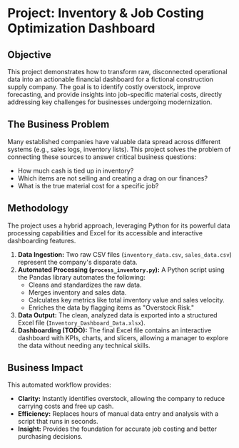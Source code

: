 # Project: Inventory & Job Costing Optimization Dashboard

## Objective
This project demonstrates how to transform raw, disconnected operational data into an actionable financial dashboard for a fictional construction supply company. The goal is to identify costly overstock, improve forecasting, and provide insights into job-specific material costs, directly addressing key challenges for businesses undergoing modernization.

## The Business Problem
Many established companies have valuable data spread across different systems (e.g., sales logs, inventory lists). This project solves the problem of connecting these sources to answer critical business questions:
- How much cash is tied up in inventory?
- Which items are not selling and creating a drag on our finances?
- What is the true material cost for a specific job?

## Methodology
The project uses a hybrid approach, leveraging Python for its powerful data processing capabilities and Excel for its accessible and interactive dashboarding features.

1.  **Data Ingestion:** Two raw CSV files (`inventory_data.csv`, `sales_data.csv`) represent the company's disparate data.
2.  **Automated Processing (`process_inventory.py`):** A Python script using the Pandas library automates the following:
    - Cleans and standardizes the raw data.
    - Merges inventory and sales data.
    - Calculates key metrics like total inventory value and sales velocity.
    - Enriches the data by flagging items as "Overstock Risk."
3.  **Data Output:** The clean, analyzed data is exported into a structured Excel file (`Inventory_Dashboard_Data.xlsx`).
4.  **Dashboarding (TODO):** The final Excel file contains an interactive dashboard with KPIs, charts, and slicers, allowing a manager to explore the data without needing any technical skills.

## Business Impact
This automated workflow provides:
- **Clarity:** Instantly identifies overstock, allowing the company to reduce carrying costs and free up cash.
- **Efficiency:** Replaces hours of manual data entry and analysis with a script that runs in seconds.
- **Insight:** Provides the foundation for accurate job costing and better purchasing decisions.

